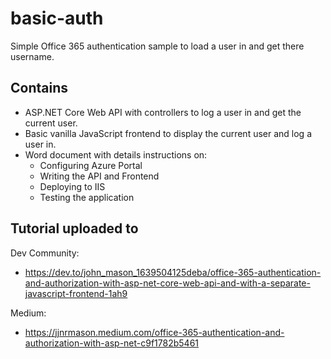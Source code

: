 # basic-auth
Simple Office 365 authentication sample to load a user in and get there username.

## Contains
- ASP.NET Core Web API with controllers to log a user in and get the current user.
- Basic vanilla JavaScript frontend to display the current user and log a user in. 
- Word document with details instructions on:
    - Configuring Azure Portal
    - Writing the API and Frontend
    - Deploying to IIS
    - Testing the application
    
## Tutorial uploaded to
Dev Community:
- https://dev.to/john_mason_1639504125deba/office-365-authentication-and-authorization-with-asp-net-core-web-api-and-with-a-separate-javascript-frontend-1ah9

Medium:
- https://jjnrmason.medium.com/office-365-authentication-and-authorization-with-asp-net-c9f1782b5461
